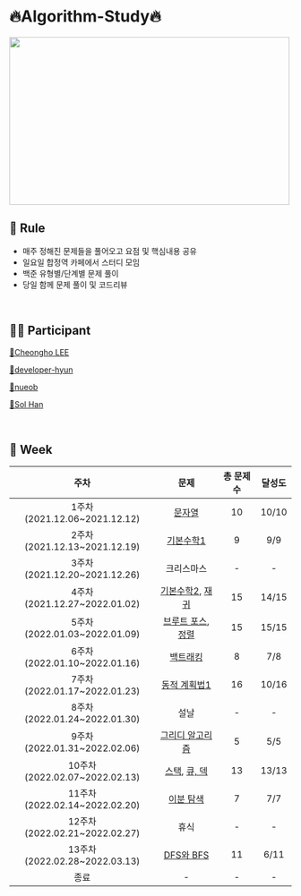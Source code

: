 # 🔥Algorithm-Study🔥

<img src="https://user-images.githubusercontent.com/79739183/147913580-09d79c39-3a76-4fac-9744-5e18950c2712.jpg" width="500" height="300"/>

<br>

## 💯 Rule
 * 매주 정해진 문제들을 풀어오고 요점 및 핵심내용 공유
 * 일요일 합정역 카페에서 스터디 모임
 * 백준 유형별/단계별 문제 풀이 
 * 당일 함께 문제 풀이 및 코드리뷰 
 
 <br>

## 🧑‍💻 Participant
<p>
  <a target="_blank" href="https://github.com/CheongHo-Lee/" >🐲Cheongho LEE</a>
</p>
<p>
  <a target="_blank" href="https://github.com/developer-hyun" >🦈developer-hyun</a>
</p>
<p>
  <a target="_blank" href=https://github.com/nueob/" >🦄nueob</a>
</p>
<p>
  <a target="_blank" href="https://github.com/SolHaan" >🐤Sol Han</a>
</p>
<br>
   
## 📆 Week
|주차|문제|총 문제수|달성도|
|:---:|:---:|:---:|:---:|
|1주차(2021.12.06~2021.12.12)|[문자열](https://github.com/SolHaan/Algorithm-Study/tree/main/4.%20HanSol_C%2B%2B/BOJ007/BOJ007)|10|10/10|
|2주차(2021.12.13~2021.12.19)|[기본수학1](https://github.com/SolHaan/Algorithm-Study/tree/main/4.%20HanSol_C%2B%2B/BOJ008/BOJ008)|9|9/9|
|3주차(2021.12.20~2021.12.26)|크리스마스|-|-|
|4주차(2021.12.27~2022.01.02)|[기본수학2](https://github.com/SolHaan/Algorithm-Study/tree/main/4.%20HanSol_C%2B%2B/BOJ009/BOJ009), [재귀](https://github.com/SolHaan/Algorithm-Study/tree/main/4.%20HanSol_C%2B%2B/BOJ010/BOJ010)|15|14/15|
|5주차(2022.01.03~2022.01.09)|[브루트 포스](https://github.com/SolHaan/Algorithm-Study/tree/main/4.%20HanSol_C%2B%2B/BOJ011/BOJ011), [정렬](https://github.com/SolHaan/Algorithm-Study/tree/main/4.%20HanSol_C%2B%2B/BOJ012/BOJ012)|15|15/15|
|6주차(2022.01.10~2022.01.16)|[백트래킹](https://github.com/SolHaan/Algorithm-Study/tree/main/4.%20HanSol_C%2B%2B/BOJ14_backTracking/BOJ14_backTracking)|8|7/8|
|7주차(2022.01.17~2022.01.23)|[동적 계획법1](https://github.com/SolHaan/Algorithm-Study/tree/main/4.%20HanSol_C%2B%2B/BOJ15_DynamicProgramming/BOJ15_DynamicProgramming)|16|10/16|
|8주차(2022.01.24~2022.01.30)|설날|-|-|
|9주차(2022.01.31~2022.02.06)|[그리디 알고리즘](https://github.com/SolHaan/Algorithm-Study/tree/main/4.%20HanSol_C%2B%2B/BOJ16_greedy/BOJ16_greedy)|5|5/5|
|10주차(2022.02.07~2022.02.13)|[스택](https://github.com/SolHaan/Algorithm-Study/tree/main/4.%20HanSol_C%2B%2B/BOJ17_stack/BOJ17_stack), [큐, 덱](https://github.com/SolHaan/Algorithm-Study/tree/main/4.%20HanSol_C%2B%2B/BOJ19_queue_deque/BOJ19_queue_deque)|13|13/13|
|11주차(2022.02.14~2022.02.20)|[이분 탐색](https://github.com/SolHaan/Algorithm-Study/tree/main/4.%20HanSol_C%2B%2B/BOJ21_Binary_Search/BOJ21_Binary_Search)|7|7/7|
|12주차(2022.02.21~2022.02.27)|휴식|-|-|                                                 
|13주차(2022.02.28~2022.03.13)|[DFS와 BFS](https://github.com/SolHaan/Algorithm-Study/tree/main/4.%20HanSol_C%2B%2B/BOJ24_DFS_BFS/BOJ24_DFS_BFS)|11|6/11|
|종료|-|-|-|
